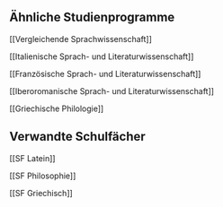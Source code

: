 ## Ähnliche Studienprogramme
[[Vergleichende Sprachwissenschaft]]

[[Italienische Sprach- und Literaturwissenschaft]]

[[Französische Sprach- und Literaturwissenschaft]]

[[Iberoromanische Sprach- und Literaturwissenschaft]]

[[Griechische Philologie]]
## Verwandte Schulfächer
[[SF Latein]]

[[SF Philosophie]]

[[SF Griechisch]]